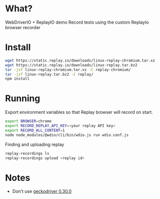 # What?
WebDriverIO + ReplayIO demo
Record tests using the custom ReplayIo browser recorder

# Install

```bash
wget https://static.replay.io/downloads/linux-replay-chromium.tar.xz
wget https://static.replay.io/downloads/linux-replay.tar.bz2
tar -jxf linux-replay-chromium.tar.xz -C replay-chromium/
tar -jxf linux-replay.tar.bz2 -C replay/
npm install
```

# Running
Export environment variables so that Replay browser will record on start.
```bash
export BROWSER=chrome
export RECORD_REPLAY_API_KEY=<your replay API key>
export RECORD_ALL_CONTENT=1
node node_modules/@wdio/cli/bin/wdio.js run wdio.conf.js
```

Finding and uploading replay
```bash
replay-recordings ls
replay-recordings upload <replay id>
```

# Notes
- Don't use [geckodriver 0.30.0](https://github.com/mozilla/geckodriver/issues/1935)
